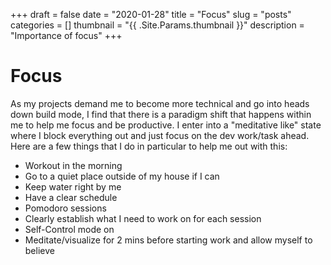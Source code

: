 +++ 
draft = false
date = "2020-01-28"
title = "Focus"
slug = "posts" 
categories = []
thumbnail = "{{ .Site.Params.thumbnail }}"
description = "Importance of focus"
+++

# Focus


As my projects demand me to become more technical and go into heads down build mode, I find that there is a paradigm shift that happens within me to help me focus and be productive. I enter into a "meditative like" state where I block everything out and just focus on the dev work/task ahead. Here are a few things that I do in particular to help me out with this: 

* Workout in the morning
* Go to a quiet place outside of my house if I can
* Keep water right by me 
* Have a clear schedule 
* Pomodoro sessions
* Clearly establish what I need to work on for each session
* Self-Control mode on 
* Meditate/visualize for 2 mins before starting work and allow myself to believe 


